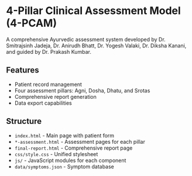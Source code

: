 # 4-Pillar Clinical Assessment Model (4-PCAM)

A comprehensive Ayurvedic assessment system developed by Dr. Smitrajsinh Jadeja, Dr. Anirudh Bhatt, Dr. Yogesh Valaki, Dr. Diksha Kanani, and guided by Dr. Prakash Kumbar.

## Features
- Patient record management
- Four assessment pillars: Agni, Dosha, Dhatu, and Srotas
- Comprehensive report generation
- Data export capabilities

## Structure
- `index.html` - Main page with patient form
- `*-assessment.html` - Assessment pages for each pillar
- `final-report.html` - Comprehensive report page
- `css/style.css` - Unified stylesheet
- `js/` - JavaScript modules for each component
- `data/symptoms.json` - Symptom database
